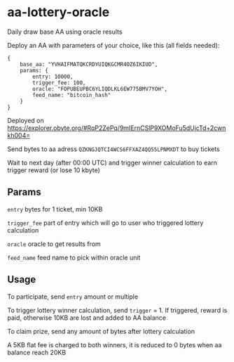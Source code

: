 # aa-lottery-oracle
Daily draw base AA using oracle results

Deploy an AA with parameters of your choice, like this (all fields needed):
```
{
    base_aa: "YVHAIFMATQKCRDYUIQKGCMR4OZ6IKIUD",
    params: {
        entry: 10000,
        trigger_fee: 100,
        oracle: "FOPUBEUPBC6YLIQDLKL6EW775BMV7YOH",
        feed_name: "bitcoin_hash"
    }
}
```
Deployed on https://explorer.obyte.org/#RqP2ZePq/9mIErnCSlP9XOMoFu5dUjcTd+2cwnkh004=

Send bytes to aa adress `QZKNGJQTCI4WCS6FFXAZ4QQ55LPNMXDT` to buy tickets

Wait to next day (after 00:00 UTC) and trigger winner calculation to earn trigger reward (or lose 10 kbyte)

## Params
`entry` bytes for 1 ticket, min 10KB

`trigger_fee` part of entry which will go to user who triggered lottery calculation

`oracle` oracle to get results from

`feed_name` feed name to pick within oracle unit

## Usage
To participate, send `entry` amount or multiple

To trigger lottery winner calculation, send `trigger` = 1. If triggered, reward is paid, otherwise 10KB are lost and added to AA balance

To claim prize, send any amount of bytes after lottery calculation

A 5KB flat fee is charged to both winners, it is reduced to 0 bytes when aa balance reach 20KB
